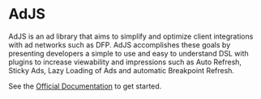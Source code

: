 # AdJS
AdJS is an ad library that aims to simplify and optimize client integrations with ad networks such as DFP. AdJS accomplishes these goals by presenting developers a simple to use and easy to understand DSL with plugins to increase viewability and impressions such as Auto Refresh, Sticky Ads, Lazy Loading of Ads and automatic Breakpoint Refresh.

See the [Official Documentation](https://econify.github.io/ad.js/) to get started.
